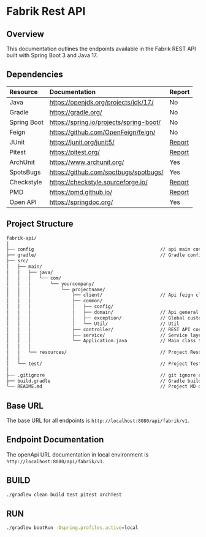 # Fabrik Rest API

## Overview

This documentation outlines the endpoints available in the Fabrik REST API built with Spring Boot 3 and Java 17.

## Dependencies

| Resource    | Documentation                           | Report                                         |
|:------------|:----------------------------------------|:-----------------------------------------------|
| Java        | https://openjdk.org/projects/jdk/17/    | No                                             |
| Gradle      | https://gradle.org/                     | No                                             |
| Spring Boot | https://spring.io/projects/spring-boot/ | No                                             | 
| Feign       | https://github.com/OpenFeign/feign/     | No                                             | 
| JUnit       | https://junit.org/junit5/               | [Report](/build/reports/tests/test/index.html) | 
| Pitest      | https://pitest.org/                     | [Report](/build/reports/pitest/index.html)     | 
| ArchUnit    | https://www.archunit.org/               | Yes                                            | 
| SpotsBugs   | https://github.com/spotbugs/spotbugs/   | Yes                                            | 
| Checkstyle  | https://checkstyle.sourceforge.io/      | [Report](/build/reports/checkstyle/main.html)  | 
| PMD         | https://pmd.github.io/                  | [Report](/build/reports/pmd/main.html)         | 
| Open API    | https://springdoc.org/                  | Yes                                            | 


## Project Structure

```sh
fabrik-api/
│
├── config                                              // api main config src
├── gradle/                                             // Gradle configurations file
├── src/
│   ├── main/
│   │   ├── java/
│   │   │   └── com/
│   │   │       └── yourcompany/
│   │   │           └── projectname/
│   │   │               ├── client/                     // Api feign client
│   │   │               ├── common/
│   │   │               │   ├── config/
│   │   │               │   ├── domain/                 // Api general POJO
│   │   │               │   ├── exception/              // Global custom exceptions
│   │   │               │   └── Util/                   // Util
│   │   │               ├── controller/                 // REST API controllers
│   │   │               ├── service/                    // Service layer
│   │   │               └── Application.java            // Main class to run the application
│   │   │
│   │   └── resources/                                  // Project Resources
│   │
│   └── test/                                           // Project Test sources
│
├── .gitignore                                          // git ignore configuration file
├── build.gradle                                        // Gradle build configuration file
└── README.md                                           // Project MD documentation

```

## Base URL

The base URL for all endpoints is `http://localhost:8080/api/fabrik/v1`.

## Endpoint Documentation

The openApi URL documentation in local environment is `http://localhost:8080/api/fabrik/v1`.

## BUILD

```sh
./gradlew clean build test pitest archTest
```

## RUN

```sh
./gradlew bootRun -Dspring.profiles.active=local
```
